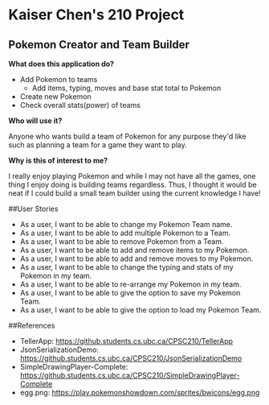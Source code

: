 # Kaiser Chen's 210 Project

## Pokemon Creator and Team Builder

**What does this application do?**
- Add Pokemon to teams
  - Add items, typing, moves and base stat total to Pokemon
- Create new Pokemon
- Check overall stats(power) of teams

**Who will use it?**

Anyone who wants build a team of Pokemon for any purpose they'd like 
such as planning a team for a game they want to play.

**Why is this of interest to me?**

I really enjoy playing Pokemon and while I may not have all the games, 
one thing I enjoy doing is building teams regardless. 
Thus, I thought it would be neat if I could build a small team builder using the current knowledge I have!

##User Stories

- As a user, I want to be able to change my Pokemon Team name.
- As a user, I want to be able to add multiple Pokemon to a Team.
- As a user, I want to be able to remove Pokemon from a Team.
- As a user, I want to be able to add and remove items to my Pokemon.
- As a user, I want to be able to add and remove moves to my Pokemon.
- As a user, I want to be able to change the typing and stats of my Pokemon in my team.
- As a user, I want to be able to re-arrange my Pokemon in my team.
- As a user, I want to be able to give the option to save my Pokemon Team.
- As a user, I want to be able to give the option to load my Pokemon Team.

##References
- TellerApp: https://github.students.cs.ubc.ca/CPSC210/TellerApp
- JsonSerializationDemo: https://github.students.cs.ubc.ca/CPSC210/JsonSerializationDemo
- SimpleDrawingPlayer-Complete: https://github.students.cs.ubc.ca/CPSC210/SimpleDrawingPlayer-Complete
- egg.png: https://play.pokemonshowdown.com/sprites/bwicons/egg.png